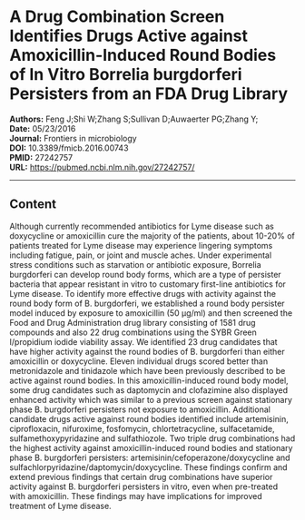 # A Drug Combination Screen Identifies Drugs Active against Amoxicillin-Induced Round Bodies of In Vitro Borrelia burgdorferi Persisters from an FDA Drug Library

**Authors:** Feng J;Shi W;Zhang S;Sullivan D;Auwaerter PG;Zhang Y;  
**Date:** 05/23/2016  
**Journal:** Frontiers in microbiology  
**DOI:** 10.3389/fmicb.2016.00743  
**PMID:** 27242757  
**URL:** https://pubmed.ncbi.nlm.nih.gov/27242757/

---

## Content

Although currently recommended antibiotics for Lyme disease such as doxycycline or amoxicillin cure the majority of the patients, about 10-20% of patients treated for Lyme disease may experience lingering symptoms including fatigue, pain, or joint and muscle aches. Under experimental stress conditions such as starvation or antibiotic exposure, Borrelia burgdorferi can develop round body forms, which are a type of persister bacteria that appear resistant in vitro to customary first-line antibiotics for Lyme disease. To identify more effective drugs with activity against the round body form of B. burgdorferi, we established a round body persister model induced by exposure to amoxicillin (50 μg/ml) and then screened the Food and Drug Administration drug library consisting of 1581 drug compounds and also 22 drug combinations using the SYBR Green I/propidium iodide viability assay. We identified 23 drug candidates that have higher activity against the round bodies of B. burgdorferi than either amoxicillin or doxycycline. Eleven individual drugs scored better than metronidazole and tinidazole which have been previously described to be active against round bodies. In this amoxicillin-induced round body model, some drug candidates such as daptomycin and clofazimine also displayed enhanced activity which was similar to a previous screen against stationary phase B. burgdorferi persisters not exposure to amoxicillin. Additional candidate drugs active against round bodies identified include artemisinin, ciprofloxacin, nifuroxime, fosfomycin, chlortetracycline, sulfacetamide, sulfamethoxypyridazine and sulfathiozole. Two triple drug combinations had the highest activity against amoxicillin-induced round bodies and stationary phase B. burgdorferi persisters: artemisinin/cefoperazone/doxycycline and sulfachlorpyridazine/daptomycin/doxycycline. These findings confirm and extend previous findings that certain drug combinations have superior activity against B. burgdorferi persisters in vitro, even when pre-treated with amoxicillin. These findings may have implications for improved treatment of Lyme disease.
